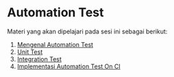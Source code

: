 Automation Test
========================

Materi yang akan dipelajari pada sesi ini sebagai berikut:
1. [Mengenal Automation Test](https://github.com/agung3wi/panduan-kelasdevops/tree/master/sesi%208/1.%20Mengenal%20Automation%20Test)
2. [Unit Test](https://github.com/agung3wi/panduan-kelasdevops/tree/master/sesi%208/2.%20Unit%20Test)
3. [Integration Test](https://github.com/agung3wi/panduan-kelasdevops/tree/master/sesi%208/3.%20Integration%20Test)
4. [Implementasi Automation Test On CI](https://github.com/agung3wi/panduan-kelasdevops/tree/master/sesi%208/4.%20Implementasi%20Automation%20Test%20On%20CI)